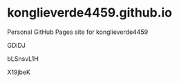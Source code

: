 # konglieverde4459.github.io
Personal GitHub Pages site for konglieverde4459




















































GDiDJ


bLSnsvL1H

X19jbeK
